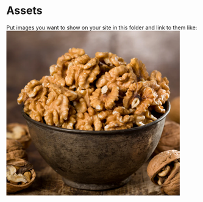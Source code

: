 # Assets
Put images you want to show on your site in this folder and link to them like:
![Alt text](Capture.png)
